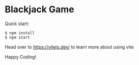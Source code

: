 # Blackjack Game

Quick start:

```
$ npm install
$ npm start
````

Head over to https://vitejs.dev/ to learn more about using vite

Happy Coding!
